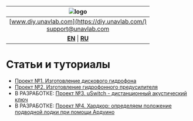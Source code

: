 | ![logo](https://ucnl.github.io/documentation/sm_logo.png) |
| :---: |
| [www.diy.unavlab.com](https://diy.unavlab.com/) <br/> [support@unavlab.com](mailto:support@unavlab.com) |
| [**EN**](README.md) \| [**RU**](README_RU.md) |

# Статьи и туториалы

- [Проект №1. Изготовление дискового гидрофона](/projects/disk_hydrophone/README_RU.md)
- [Проект №2. Изготовление гидрофонного предусилителя](/projects/preamplifier_for_hydrophone/README_RU.md)
- В РАЗРАБОТКЕ: [Проект №3. uSwitch - дистанционный акустический ключ]()
- В РАЗРАБОТКЕ: [Проект №4. Хардкор: определяем положение подводной лодки при помощи Ардуино]()
